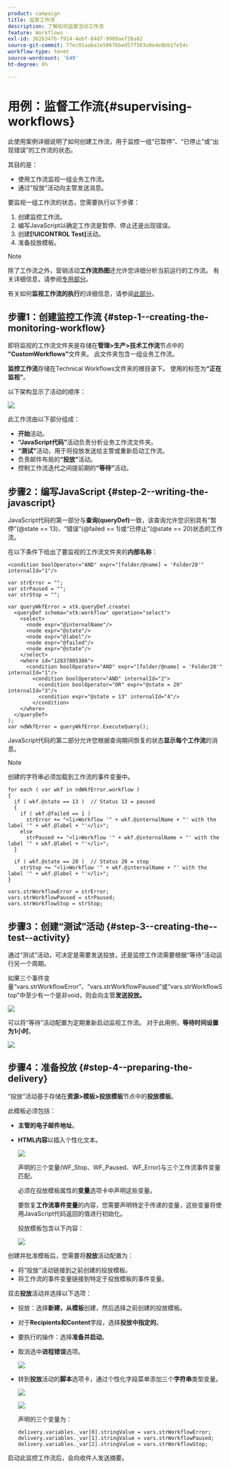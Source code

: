 ```yaml
---
product: campaign
title: 监督工作流
description: 了解如何监督活动工作流
feature: Workflows
exl-id: 362b347b-f914-4ebf-84d7-9989aef28a82
source-git-commit: 77ec01aaba1e50676bed57f503a9e4e8bb1fe54c
workflow-type: tm+mt
source-wordcount: '649'
ht-degree: 0%

---
```


# 用例：监督工作流{#supervising-workflows}

此使用案例详细说明了如何创建工作流，用于监控一组“已暂停”、“已停止”或“出现错误”的工作流的状态。

其目的是：

* 使用工作流监视一组业务工作流。
* 通过“投放”活动向主管发送消息。

要监视一组工作流的状态，您需要执行以下步骤：

1. 创建监控工作流。
1. 编写JavaScript以确定工作流是暂停、停止还是出现错误。
1. 创建&#x200B;**[!UICONTROL Test]**&#x200B;活动。
1. 准备投放模板。

>[!NOTE]
>
>除了工作流之外，营销活动&#x200B;**工作流热图**&#x200B;还允许您详细分析当前运行的工作流。 有关详细信息，请参阅[专用部分](heatmap.md)。
>
>有关如何&#x200B;**监视工作流的执行**&#x200B;的详细信息，请参阅[此部分](monitor-workflow-execution.md)。

## 步骤1：创建监控工作流 {#step-1--creating-the-monitoring-workflow}

即将监视的工作流文件夹是存储在&#x200B;**管理>生产>技术工作流**&#x200B;节点中的&#x200B;**&quot;CustomWorkflows&quot;**&#x200B;文件夹。 此文件夹包含一组业务工作流。

**监控工作流**&#x200B;存储在Technical Workflows文件夹的根目录下。 使用的标签为&#x200B;**“正在监视”**。

以下架构显示了活动的顺序：

![](assets/uc_monitoring_workflow_overview.png)

此工作流由以下部分组成：

* **开始**&#x200B;活动。
* **“JavaScript代码”**&#x200B;活动负责分析业务工作流文件夹。
* **“测试”**&#x200B;活动，用于将投放发送给主管或重新启动工作流。
* 负责邮件布局的&#x200B;**“投放”**&#x200B;活动。
* 控制工作流迭代之间提前期的&#x200B;**“等待”**&#x200B;活动。

## 步骤2：编写JavaScript {#step-2--writing-the-javascript}

JavaScript代码的第一部分与&#x200B;**查询(queryDef)**&#x200B;一致，该查询允许您识别具有“暂停”(@state == 13)、“错误”(@failed == 1)或“已停止”(@state == 20)状态的工作流。

在以下条件下给出了要监视的工作流文件夹的&#x200B;**内部名称**：

```
<condition boolOperator="AND" expr="[folder/@name] = 'Folder20'" internalId="1"/>
```

```
var strError = "";
var strPaused = "";
var strStop = "";

var queryWkfError = xtk.queryDef.create(
  <queryDef schema="xtk:workflow" operation="select">
    <select>
      <node expr="@internalName"/>
      <node expr="@state"/>
      <node expr="@label"/>
      <node expr="@failed"/>
      <node expr="@state"/>   
    </select>
    <where id="12837805386">
      <condition boolOperator="AND" expr="[folder/@name] = 'Folder20'" internalId="1"/>
        <condition boolOperator="AND" internalId="2">
          <condition boolOperator="OR" expr="@state = 20" internalId="3"/>
          <condition expr="@state = 13" internalId="4"/>
        </condition>  
    </where>
  </queryDef>
);
var ndWkfError = queryWkfError.ExecuteQuery(); 
```

JavaScript代码的第二部分允许您根据查询期间恢复的状态&#x200B;**显示每个工作流**&#x200B;的消息。

>[!NOTE]
>
>创建的字符串必须加载到工作流的事件变量中。

```
for each ( var wkf in ndWkfError.workflow ) 
{
  if ( wkf.@state == 13 )  // Status 13 = paused
  {
    if ( wkf.@failed == 1 )
      strError += "<li>Workflow '" + wkf.@internalName + "' with the label '" + wkf.@label + "'</li>";
    else
      strPaused += "<li>Workflow '" + wkf.@internalName + "' with the label '" + wkf.@label + "'</li>";
  }
  
  if ( wkf.@state == 20 )  // Status 20 = stop
    strStop += "<li>Workflow '" + wkf.@internalName + "' with the label '" + wkf.@label + "'</li>";
}

vars.strWorkflowError = strError;
vars.strWorkflowPaused = strPaused;
vars.strWorkflowStop = strStop;
```

## 步骤3：创建“测试”活动 {#step-3--creating-the--test--activity}

通过“测试”活动，可决定是需要发送投放，还是监控工作流需要根据“等待”活动运行另一个周期。

如果三个事件变量“vars.strWorkflowError”、“vars.strWorkflowPaused”或“vars.strWorkflowStop”中至少有一个是非void，则会向主管&#x200B;**发送投放。**

![](assets/uc_monitoring_workflow_test.png)

可以将“等待”活动配置为定期重新启动监视工作流。 对于此用例，**等待时间设置为1小时**。

![](assets/uc_monitoring_workflow_attente.png)

## 步骤4：准备投放 {#step-4--preparing-the-delivery}

“投放”活动基于存储在&#x200B;**资源>模板>投放模板**&#x200B;节点中的&#x200B;**投放模板**。

此模板必须包括：

* **主管的电子邮件地址**。
* **HTML内容**&#x200B;以插入个性化文本。

  ![](assets/uc_monitoring_workflow_variables_diffusion.png)

  声明的三个变量(WF_Stop、WF_Paused、WF_Error)与三个工作流事件变量匹配。

  必须在投放模板属性的&#x200B;**变量**&#x200B;选项卡中声明这些变量。

  要恢复&#x200B;**工作流事件变量**&#x200B;的内容，您需要声明特定于传递的变量，这些变量将使用JavaScript代码返回的值进行初始化。

  投放模板包含以下内容：

  ![](assets/uc_monitoring_workflow_model_diffusion.png)

创建并批准模板后，您需要将&#x200B;**投放**&#x200B;活动配置为：

* 将“投放”活动链接到之前创建的投放模板。
* 将工作流的事件变量链接到特定于投放模板的事件变量。

双击&#x200B;**投放**&#x200B;活动并选择以下选项：

* 投放：选择&#x200B;**新建，从模板**&#x200B;创建，然后选择之前创建的投放模板。
* 对于&#x200B;**Recipients和Content**&#x200B;字段，选择&#x200B;**投放中指定的**。
* 要执行的操作：选择&#x200B;**准备并启动**。
* 取消选中&#x200B;**进程错误**&#x200B;选项。

  ![](assets/uc_monitoring_workflow_optionmodel.png)

* 转到&#x200B;**投放**&#x200B;活动的&#x200B;**脚本**&#x200B;选项卡，通过个性化字段菜单添加三个&#x200B;**字符串**&#x200B;类型变量。

  ![](assets/uc_monitoring_workflow_selectlinkvariables.png)

  ![](assets/uc_monitoring_workflow_linkvariables.png)

  声明的三个变量为：

  ```
  delivery.variables._var[0].stringValue = vars.strWorkflowError;
  delivery.variables._var[1].stringValue = vars.strWorkflowPaused;
  delivery.variables._var[2].stringValue = vars.strWorkflowStop; 
  ```

启动此监控工作流后，会向收件人发送摘要。
